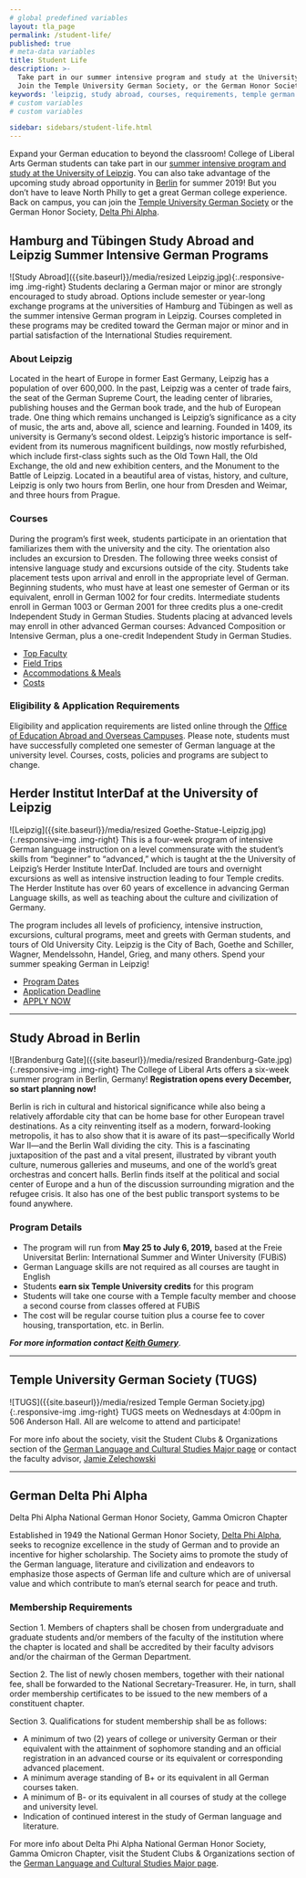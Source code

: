 ```yaml
---
# global predefined variables
layout: tla_page
permalink: /student-life/
published: true
# meta-data variables
title: Student Life
description: >-
  Take part in our summer intensive program and study at the University of Leipzig, or study abroad in Berlin.
  Join the Temple University German Society, or the German Honor Society, Delta Phi Alpha, at the College of Liberal Arts.
keywords: 'leipzig, study abroad, courses, requirements, temple german society, delta phi alpha'
# custom variables
# custom variables

sidebar: sidebars/student-life.html
---
```

Expand your German education to beyond the classroom! College of Liberal Arts German students can take part in our [summer intensive program and study at the University of Leipzig](#summer-intensive-german-program-in-leipzig). You can also take advantage of the upcoming study abroad opportunity in [Berlin](#study-abroad-in-berlin) for summer 2019! But you don’t have to leave North Philly to get a great German college experience. Back on campus, you can join the [Temple University German Society](#temple-university-german-society-tugs) or the German Honor Society, [Delta Phi Alpha](#delta-phi-alpha).

## Hamburg and Tübingen Study Abroad and Leipzig Summer Intensive German Programs
![Study Abroad]({{site.baseurl}}/media/resized Leipzig.jpg){:.responsive-img .img-right}
Students declaring a German major or minor are strongly encouraged to study abroad. Options include semester or year-long exchange programs at the universities of Hamburg and Tübingen as well as the summer intensive German program in Leipzig. Courses completed in these programs may be credited toward the German major or minor and in partial satisfaction of the International Studies requirement.

### About Leipzig
Located in the heart of Europe in former East Germany, Leipzig has a population of over 600,000. In the past, Leipzig was a center of trade fairs, the seat of the German Supreme Court, the leading center of libraries, publishing houses and the German book trade, and the hub of European trade. One thing which remains unchanged is Leipzig’s significance as a city of music, the arts and, above all, science and learning. Founded in 1409, its university is Germany’s second oldest. Leipzig’s historic importance is self-evident from its numerous magnificent buildings, now mostly refurbished, which include first-class sights such as the Old Town Hall, the Old Exchange, the old and new exhibition centers, and the Monument to the Battle of Leipzig. Located in a beautiful area of vistas, history, and culture, Leipzig is only two hours from Berlin, one hour from Dresden and Weimar, and three hours from Prague.

### Courses
During the program’s first week, students participate in an orientation that familiarizes them with the university and the city. The orientation also includes an excursion to Dresden. The following three weeks consist of intensive language study and excursions outside of the city. Students take placement tests upon arrival and enroll in the appropriate level of German. Beginning students, who must have at least one semester of German or its equivalent, enroll in German 1002 for four credits. Intermediate students enroll in German 1003 or German 2001 for three credits plus a one-credit Independent Study in German Studies. Students placing at advanced levels may enroll in other advanced German courses: Advanced Composition or Intensive German, plus a one-credit Independent Study in German Studies.

- [Top Faculty](https://studyabroad.temple.edu/faculty/temple-summer-in-germany)
- [Field Trips](https://studyabroad.temple.edu/sites/temple-summer-in-germany/enrichment)
- [Accommodations & Meals](https://studyabroad.temple.edu/sites/temple-summer-in-germany/living-in-leipzig)
- [Costs](http://studyabroad.temple.edu/summer-programs-costs-scholarships-and-financial-aid)

### Eligibility & Application Requirements
Eligibility and application requirements are listed online through the [Office of Education Abroad and Overseas Campuses](http://studyabroad.temple.edu/temple-summer-in-germany-application-requirements). Please note, students must have successfully completed one semester of German language at the university level. Courses, costs, policies and programs are subject to change.

## Herder Institut InterDaf at the University of Leipzig
![Leipzig]({{site.baseurl}}/media/resized Goethe-Statue-Leipzig.jpg){:.responsive-img .img-right}
This is a four-week program of intensive German language instruction on a level commensurate with the student’s skills from “beginner” to “advanced,” which is taught at the the University of Leipzig’s Herder Institute InterDaf. Included are tours and overnight excursions as well as intensive instruction leading to four Temple credits. The Herder Institute has over 60 years of excellence in advancing German Language skills, as well as teaching about the culture and civilization of Germany.

The program includes all levels of proficiency, intensive instruction, excursions, cultural programs, meet and greets with German students, and tours of Old University City. Leipzig is the City of Bach, Goethe and Schiller, Wagner, Mendelssohn, Handel, Grieg, and many others. Spend your summer speaking German in Leipzig!

- [Program Dates](https://studyabroad.temple.edu/node/572/) <br>
- [Application Deadline](https://studyabroad.temple.edu/application-deadlines) <br>
- [APPLY NOW](https://studyabroad.temple.edu/sites/temple-summer-in-germany)

___

## Study Abroad in Berlin
![Brandenburg Gate]({{site.baseurl}}/media/resized Brandenburg-Gate.jpg){:.responsive-img .img-right}
The College of Liberal Arts offers a six-week summer program in Berlin, Germany! **Registration opens every December, so start planning now!**

Berlin is rich in cultural and historical significance while also being a relatively affordable city that can be home base for other European travel destinations. As a city reinventing itself as a modern, forward-looking metropolis, it has to also show that it is aware of its past—specifically World War II—and the Berlin Wall dividing the city. This is a fascinating juxtaposition of the past and a vital present, illustrated by vibrant youth culture, numerous galleries and museums, and one of the world’s great orchestras and concert halls. Berlin finds itself at the political and social center of Europe and a hun of the discussion surrounding migration and the refugee crisis. It also has one of the best public transport systems to be found anywhere.

### Program Details
- The program will run from **May 25 to July 6, 2019,** based at the Freie Universitat Berlin: International Summer and Winter University (FUBiS)
- German Language skills are not required as all courses are taught in English
- Students **earn six Temple University credits** for this program
- Students will take one course with a Temple faculty member and choose a second course from classes offered at FUBiS
- The cost will be regular course tuition plus a course fee to cover housing, transportation, etc. in Berlin.

**_For more information contact [Keith Gumery](mailto:gumery@temple.edu)_**.

___

## Temple University German Society (TUGS)
![TUGS]({{site.baseurl}}/media/resized Temple German Society.jpg){:.responsive-img .img-right}
TUGS meets on Wednesdays at 4:00pm in 506 Anderson Hall. All are welcome to attend and participate!

For more info about the society, visit the Student Clubs & Organizations section of the [German Language and Cultural Studies Major page](https://www.temple.edu/academics/degree-programs/german-language-and-cultural-studies-major-la-glcs-ba) or contact the faculty advisor, [Jamie Zelechowski](mailto:jamie.zelechowski@temple.edu)

___

## German Delta Phi Alpha
Delta Phi Alpha National German Honor Society, Gamma Omicron Chapter

Established in 1949 the National German Honor Society, [Delta Phi Alpha](http://www.deltaphialpha.org/), seeks to recognize excellence in the study of German and to provide an incentive for higher scholarship. The Society aims to promote the study of the German language, literature and civilization and endeavors to emphasize those aspects of German life and culture which are of universal value and which contribute to man’s eternal search for peace and truth.

### Membership Requirements
Section 1. Members of chapters shall be chosen from undergraduate and graduate students and/or members of the faculty of the institution where the chapter is located and shall be accredited by their faculty advisors and/or the chairman of the German Department.

Section 2. The list of newly chosen members, together with their national fee, shall be forwarded to the National Secretary-Treasurer. He, in turn, shall order membership certificates to be issued to the new members of a constituent chapter.

Section 3. Qualifications for student membership shall be as follows:
- A minimum of two (2) years of college or university German or their equivalent with the attainment of sophomore standing and an official registration in an advanced course or its equivalent or corresponding advanced placement.
- A minimum average standing of B+ or its equivalent in all German courses taken.
- A minimum of B- or its equivalent in all courses of study at the college and university level.
- Indication of continued interest in the study of German language and literature.

For more info about Delta Phi Alpha National German Honor Society, Gamma Omicron Chapter, visit the Student Clubs & Organizations section of the [German Language and Cultural Studies Major page](https://www.temple.edu/academics/degree-programs/german-language-and-cultural-studies-major-la-glcs-ba).
